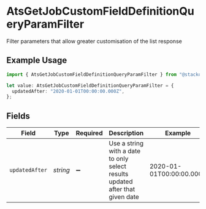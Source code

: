 # AtsGetJobCustomFieldDefinitionQueryParamFilter

Filter parameters that allow greater customisation of the list response

## Example Usage

```typescript
import { AtsGetJobCustomFieldDefinitionQueryParamFilter } from "@stackone/stackone-client-ts/sdk/models/operations";

let value: AtsGetJobCustomFieldDefinitionQueryParamFilter = {
  updatedAfter: "2020-01-01T00:00:00.000Z",
};
```

## Fields

| Field                                                                         | Type                                                                          | Required                                                                      | Description                                                                   | Example                                                                       |
| ----------------------------------------------------------------------------- | ----------------------------------------------------------------------------- | ----------------------------------------------------------------------------- | ----------------------------------------------------------------------------- | ----------------------------------------------------------------------------- |
| `updatedAfter`                                                                | *string*                                                                      | :heavy_minus_sign:                                                            | Use a string with a date to only select results updated after that given date | 2020-01-01T00:00:00.000Z                                                      |